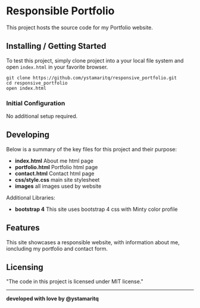# Responsible Portfolio

This project hosts the source code for my Portfolio website.

## Installing / Getting Started

To test this project, simply clone project into a your local file system and open `index.html` in your favorite browser.

```
git clone https://github.com/ystamaritq/responsive_portfolio.git
cd responsive_portfolio
open index.html
```

### Initial Configuration

No additional setup required.

## Developing 

Below is a summary of the key files for this project and their purpose:

- **index.html** About me html page
- **portfolio.html** Portfolio html page
- **contact.html** Contact html page
- **css/style.css** main site stylesheet
- **images** all images used by website

Additional Libraries:

- **bootstrap 4** This site uses bootstrap 4 css with Minty color profile

## Features

This site showcases a responsible website, with information about me, ioncluding my portfolio and contact form.


## Licensing

"The code in this project is licensed under MIT license."




----
 __developed with love by **@ystamaritq**__